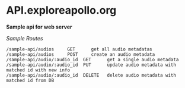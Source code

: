 # API.exploreapollo.org

**Sample api for web server**

*Sample Routes*

    /sample-api/audios     GET		get all audio metadatas
    /sample-api/audios	   POST	  	create an audio metadata
    /sample-api/audio/:audio_id  GET      get a single audio metadata	
    /sample-api/audio/:audio_id  PUT      update audio metadata with matched id with new info
    /sample-api/audio/:audio_id  DELETE   delete audio metadata with matched id from DB


